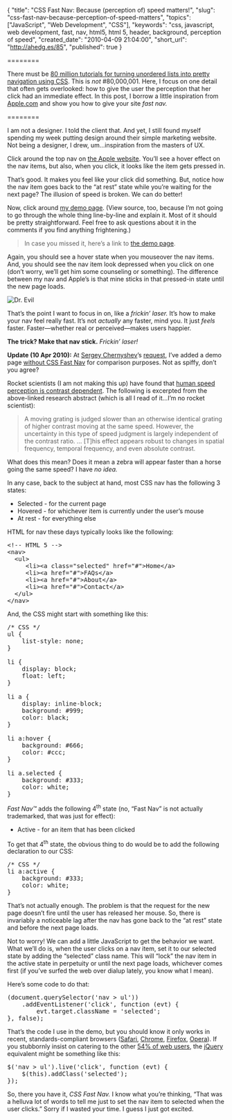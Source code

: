 {
  "title": "CSS Fast Nav: Because (perception of) speed matters!",
  "slug": "css-fast-nav-because-perception-of-speed-matters",
  "topics": ["JavaScript", "Web Development", "CSS"],
  "keywords": "css, javascript, web development, fast, nav, html5, html 5, header, background, perception of speed",
  "created_date": "2010-04-09 21:04:00",
  "short_url": "http://ahedg.es/85",
  "published": true
}

========

There must be [80 million tutorials for turning unordered lists into pretty navigation using CSS](http://www.google.com/search?client=safari&rls=en&q=tutorial+css+ul+nav&ie=UTF-8&oe=UTF-8). This is _not_ #80,000,001. Here, I focus on one detail that often gets overlooked: how to give the user the perception that her click had an immediate effect. In this post, I borrow a little inspiration from [Apple.com](http://www.apple.com/) and show you how to give your site _fast nav._

========

I am not a designer. I told the client that. And yet, I still found myself spending my week putting design around their simple marketing website. Not being a designer, I drew, um…inspiration from the masters of UX.

Click around the top nav on [the Apple website](http://www.apple.com/). You’ll see a hover effect on the nav items, but also, when you click, it looks like the item gets pressed in.

That’s good. It makes you feel like your click did something. But, notice how the nav item goes back to the “at rest” state while you’re waiting for the next page? The illusion of speed is broken. We can do better!

Now, click around [my demo page](/blog/assets/files/nav/). (View source, too, because I’m not going to go through the whole thing line-by-line and explain it. Most of it should be pretty straightforward. Feel free to ask questions about it in the comments if you find anything frightening.)

> In case you missed it, here’s a link to [the demo page](/blog/assets/files/nav/).

Again, you should see a hover state when you mouseover the nav items. And, you should see the nav item look depressed when you click on one (don’t worry, we’ll get him some counseling or something). The difference between my nav and Apple’s is that mine sticks in that pressed-in state until the new page loads.

<div class="photo-left">
	<p>
		<img src="/blog/assets/img/dr_evil_laser.jpg" alt="Dr. Evil">
	</p>
</div>

That’s the point I want to focus in on, like a _frickin’ laser._ It’s how to make your nav feel really fast. It’s not _actually_ any faster, mind you. It just _feels_ faster. Faster—whether real or perceived—makes users happier.

**The trick? Make that nav stick.** _Frickin’ laser!_

**Update (10 Apr 2010):** At [Sergey Chernyshev](http://www.sergeychernyshev.com/)’s [request](/blog/2010/04/09/css-fast-nav-because-perception-of-speed-matters#22252), I’ve added a demo page [without CSS Fast Nav](/blog/assets/files/nav/non-fast.php) for comparison purposes. Not as spiffy, don’t you agree?

Rocket scientists (I am not making this up) have found that [human speed perception is contrast dependent](http://gateway.nlm.nih.gov/MeetingAbstracts/ma?f=102212932.html). The following is excerpted from the above-linked research abstract (which is all I read of it…I’m no rocket scientist):

> A moving grating is judged slower than an otherwise identical grating of higher contrast moving at the same speed. However, the uncertainty in this type of speed judgment is largely independent of the contrast ratio. … [T]his effect appears robust to changes in spatial frequency, temporal frequency, and even absolute contrast.

What does this mean? Does it mean a zebra will appear faster than a horse going the same speed? I have _no idea._

In any case, back to the subject at hand, most CSS nav has the following 3 states:

* Selected - for the current page
* Hovered - for whichever item is currently under the user’s mouse
* At rest - for everything else

HTML for nav these days typically looks like the following:

<pre class="sh_html">&lt;!-- HTML 5 --&gt;
&lt;nav&gt;
  &lt;ul&gt;
     &lt;li&gt;&lt;a class="selected" href="#"&gt;Home&lt;/a&gt;
     &lt;li&gt;&lt;a href="#"&gt;FAQs&lt;/a&gt;
     &lt;li&gt;&lt;a href="#"&gt;About&lt;/a&gt;
     &lt;li&gt;&lt;a href="#"&gt;Contact&lt;/a&gt;
  &lt;/ul&gt;
&lt;/nav&gt;</pre>

And, the CSS might start with something like this:

<pre class="sh_css">/* CSS */
ul {
    list-style: none;
}

li {
    display: block;
    float: left;
}

li a {
    display: inline-block;
    background: #999;
    color: black;
}

li a:hover {
    background: #666;
    color: #ccc;
}

li a.selected {
    background: #333;
    color: white;
}</pre>

_Fast Nav™_ adds the following 4<sup>th</sup> state (no, “Fast Nav” is not actually trademarked, that was just for effect):

* Active - for an item that has been clicked

To get that 4<sup>th</sup> state, the obvious thing to do would be to add the following declaration to our CSS:

<pre class="sh_css">
/* CSS */
li a:active {
    background: #333;
    color: white;
}
</pre>

That’s not actually enough. The problem is that the request for the new page doesn’t fire until the user has released her mouse. So, there is invariably a noticeable lag after the nav has gone back to the “at rest” state and before the next page loads.

Not to worry! We can add a little JavaScript to get the behavior we want. What we’ll do is, when the user clicks on a nav item, set it to our selected state by adding the “selected” class name. This will “lock” the nav item in the active state in perpetuity or until the next page loads, whichever comes first (if you’ve surfed the web over dialup lately, you know what I mean).

Here’s some code to do that:

<pre class="sh_javascript">
(document.querySelector('nav > ul'))
    .addEventListener('click', function (evt) {
        evt.target.className = 'selected';
}, false);
</pre>

That’s the code I use in the demo, but you should know it only works in recent, standards-compliant browsers ([Safari](http://www.apple.com/safari/), [Chrome](http://www.google.com/chrome/), [Firefox](http://mozilla.org/firefox/), [Opera](http://opera.com/)). If you stubbornly insist on catering to the other [54% of web users](http://en.wikipedia.org/wiki/Usage_share_of_web_browsers), the [jQuery](http://jquery.com) equivalent might be something like this:

<pre class="sh_javascript">
$('nav > ul').live('click', function (evt) {
    $(this).addClass('selected');
});
</pre>

So, there you have it, _CSS Fast Nav._ I know what you’re thinking, “That was a helluva lot of words to tell me just to set the nav item to selected when the user clicks.” Sorry if I wasted your time. I guess I just got excited.
